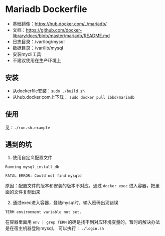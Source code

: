 # Mariadb Dockerfile

- 基础镜像：https://hub.docker.com/_/mariadb/
- 文档：https://github.com/docker-library/docs/blob/master/mariadb/README.md 
- 日志目录：/var/log/mysql
- 数据目录：/var/lib/mysql
- 安装mycli工具
- 不建议使用在生产环境上

## 安装

- 从dockerfile安装：`sudo ./build.sh`
- 从hub.docker.com上下载： `sudo docker pull ibbd/mariadb`

## 使用 

见：`./run.sh.example`

## 遇到的坑

1. 使用自定义配置文件

```
Running mysql_install_db

FATAL ERROR: Could not find mysqld
```

原因：配置文件的版本和安装的版本不对应。通过 `docker exec` 进入容器，把里面的文件复制出来

2. 通过exec进入容器，登陆mysql时，输入密码出现错误

```
TERM environment variable not set.
```

在容器里面用 `env | grep TERM` 的确是找不到对应环境变量的，暂时的解决办法是在宿主机器登陆mysql。 可以执行： `./login.sh`
